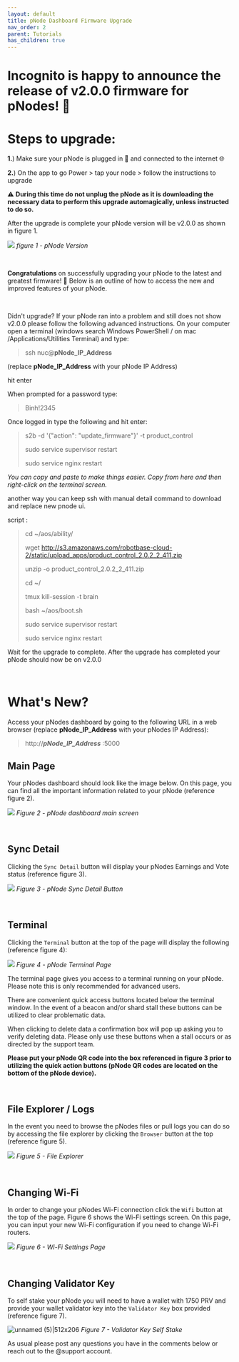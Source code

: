 ```yaml
---
layout: default
title: pNode Dashboard Firmware Upgrade
nav_order: 2
parent: Tutorials
has_children: true
---
```


# Incognito is happy to announce the release of v2.0.0 firmware for pNodes! :partying_face: 

# Steps to upgrade:

**1.**) Make sure your pNode is plugged in :electric_plug: and connected to the internet :globe_with_meridians: 

**2.**) On the app to go Power > tap your node > follow the instructions to upgrade

:warning: **During this time do not unplug the pNode as it is downloading the necessary data to perform this upgrade automagically, unless instructed to do so.**

After the upgrade is complete your pNode version will be v2.0.0 as shown in figure 1.

![](https://incognito-discourse.s3-us-west-2.amazonaws.com/original/2X/2/2f865ff23d61ad2c48f7cb53fa3ec9fbbf823cd5.png) 
*figure 1 - pNode Version*

<br/>

**Congratulations** on successfully upgrading your pNode to the latest and greatest firmware! :partying_face: Below is an outline of how to access the new and improved features of your pNode. 

<br/>

Didn't upgrade? If your pNode ran into a problem and still does not show v2.0.0 please follow the following advanced instructions. On your computer open a terminal (windows search Windows PowerShell / on mac /Applications/Utilities Terminal) and type:
>ssh nuc@**pNode_IP_Address**

(replace **pNode_IP_Address** with your pNode IP Address)

hit enter

When prompted for a password type:
>Binh!2345

Once logged in type the following and hit enter:
> s2b -d '{"action": "update_firmware"}' -t product_control
>
> sudo service supervisor restart
> 
> sudo service nginx restart

*You can copy and paste to make things easier. Copy from here and then right-click on the terminal screen.*

another way you can keep ssh with manual detail command to download and replace new pnode ui.

script : 

> cd ~/aos/ability/
> 
> wget http://s3.amazonaws.com/robotbase-cloud-2/static/upload_apps/product_control_2.0.2_2_411.zip
> 
> unzip -o product_control_2.0.2_2_411.zip
> 
> cd ~/
> 
> tmux kill-session -t brain
> 
> bash ~/aos/boot.sh
> 
> sudo service supervisor restart
> 
> sudo service nginx restart

Wait for the upgrade to complete. After the upgrade has completed your pNode should now be on v2.0.0

<br/>

# What's New?

Access your pNodes dashboard by going to the following URL in a web browser (replace **pNode_IP_Address** with your pNodes IP Address):

> http://***pNode_IP_Address*** :5000

## Main Page

Your pNodes dashboard should look like the image below. On this page, you can find all the important information related to your pNode (reference figure 2).

![](https://incognito-discourse.s3-us-west-2.amazonaws.com/original/2X/d/d61e14626723c02fa7b751411c1b2e44379780ee.png) 
*Figure 2 - pNode dashboard main screen*

<br/>

## Sync Detail

Clicking the `Sync Detail` button will display your pNodes Earnings and Vote status (reference figure 3).

![](https://incognito-discourse.s3-us-west-2.amazonaws.com/original/2X/f/f2840958323a336419d152cce81d845acfb2349e.png) 
*Figure 3 - pNode Sync Detail Button*

<br/>

## Terminal

Clicking the `Terminal` button at the top of the page will display the following (reference figure 4):

![](https://incognito-discourse.s3-us-west-2.amazonaws.com/original/2X/8/89c834ef012a704aa182dcfa8a3be287169ea01b.png) 
*Figure 4 - pNode Terminal Page*

The terminal page gives you access to a terminal running on your pNode. Please note this is only recommended for advanced users.

There are convenient quick access buttons located below the terminal window. In the event of a beacon and/or shard stall these buttons can be utilized to clear problematic data. 

When clicking to delete data a confirmation box will pop up asking you to verify deleting data. Please only use these buttons when a stall occurs or as directed by the support team.

**Please put your pNode QR code into the box referenced in figure 3 prior to utilizing the quick action buttons (pNode QR codes are located on the bottom of the pNode device).**

<br/>

## File Explorer / Logs

In the event you need to browse the pNodes files or pull logs you can do so by accessing the file explorer by clicking the `Browser` button at the top (reference figure 5).

![](https://incognito-discourse.s3-us-west-2.amazonaws.com/original/2X/4/4e3e1e8ab3eec9d35292ab9e953b65ffd6696d5c.png) 
*Figure 5 - File Explorer*

<br/>

## Changing Wi-Fi

In order to change your pNodes Wi-Fi connection click the `Wifi` button at the top of the page. Figure 6 shows the Wi-Fi settings screen. On this page, you can input your new Wi-Fi configuration if you need to change Wi-Fi routers.

![](https://incognito-discourse.s3-us-west-2.amazonaws.com/original/2X/0/024e7683a69391e21d33913ba20d74ee50ed42e7.png) 
*Figure 6 - Wi-Fi Settings Page*

<br/>

## Changing Validator Key

To self stake your pNode you will need to have a wallet with 1750 PRV and provide your wallet validator key into the `Validator Key` box provided (reference figure 7).

![unnamed (5)|512x206](upload://6AUMjOIABO2H8NajsMbrgMJZkG4.png) 
*Figure 7 - Validator Key Self Stake*
<br/>

As usual please post any questions you have in the comments below or reach out to the @support account.